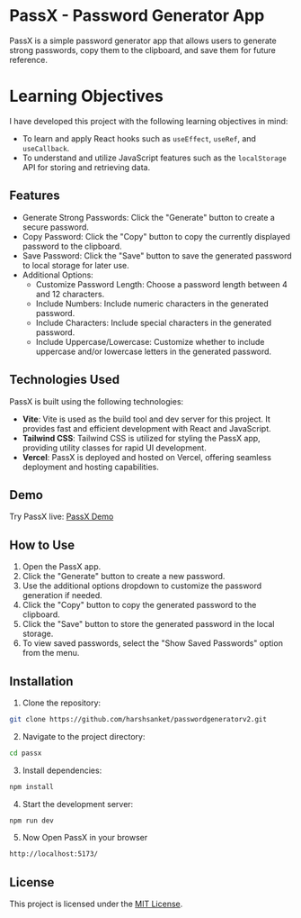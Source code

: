 # PassX - Password Generator App

PassX is a simple password generator app that allows users to generate strong passwords, copy them to the clipboard, and save them for future reference.

# Learning Objectives

I have developed this project with the following learning objectives in mind:

- To learn and apply React hooks such as `useEffect`, `useRef`, and `useCallback`.
- To understand and utilize JavaScript features such as the `localStorage` API for storing and retrieving data.


## Features

- Generate Strong Passwords: Click the "Generate" button to create a secure password.
- Copy Password: Click the "Copy" button to copy the currently displayed password to the clipboard.
- Save Password: Click the "Save" button to save the generated password to local storage for later use.
- Additional Options:
  - Customize Password Length: Choose a password length between 4 and 12 characters.
  - Include Numbers: Include numeric characters in the generated password.
  - Include Characters: Include special characters in the generated password.
  - Include Uppercase/Lowercase: Customize whether to include uppercase and/or lowercase letters in the generated password.

## Technologies Used

PassX is built using the following technologies:

- **Vite**: Vite is used as the build tool and dev server for this project. It provides fast and efficient development with React and JavaScript.
- **Tailwind CSS**: Tailwind CSS is utilized for styling the PassX app, providing utility classes for rapid UI development.
- **Vercel**: PassX is deployed and hosted on Vercel, offering seamless deployment and hosting capabilities.

## Demo

Try PassX live: [PassX Demo](https://harshsanket-passx.vercel.app)

## How to Use

1. Open the PassX app.
2. Click the "Generate" button to create a new password.
3. Use the additional options dropdown to customize the password generation if needed.
4. Click the "Copy" button to copy the generated password to the clipboard.
5. Click the "Save" button to store the generated password in the local storage.
6. To view saved passwords, select the "Show Saved Passwords" option from the menu.

## Installation

1. Clone the repository:

```bash
git clone https://github.com/harshsanket/passwordgeneratorv2.git
```
2. Navigate to the project directory:
```bash
cd passx
```
3. Install dependencies:
```bash
npm install
```
4. Start the development server:
```bash
npm run dev
```
5. Now Open PassX in your browser
```bash
http://localhost:5173/
```

## License

This project is licensed under the [MIT License](LICENSE).

